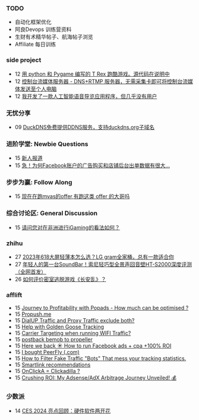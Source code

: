 ### TODO
-  自动化框架优化
-  阿良Devops 训练营资料
-  生财有术精华帖子、航海帖子浏览
-  Affiliate 每日训练

### side project
<!-- sideproject:START -->
-  12 [用 python 和 Pygame 编写的 T Rex 跑酷游戏。源代码在说明中](https://www.youtube.com/watch?v=pZySIXSelCA)
-  12 [控制台流媒体服务器 - DNS+RTMP 服务器，无需采集卡即可将控制台流媒体发送至个人电脑](https://github.com/Aioros/console-streaming-server)
-  12 [我开发了一款人工智能语音导览应用程序，但几乎没有用户](https://www.reddit.com/r/SideProject/comments/18gpp0e/ive_built_an_ai_audio_tour_app_but_have_almost_no/)<!-- sideproject:END -->


### 无忧分享
<!-- ruyo:START -->
-  09 [DuckDNS免费提供DDNS服务，支持duckdns.org子域名](https://51.ruyo.net/18593.html)<!-- ruyo:END -->

### 进阶学堂: Newbie Questions
<!-- advertcn1:START -->
-  15 [新人报道](https://www.advertcn.com/thread-113670-1-1.html)
-  15 [急！为何Facebook账户的广告购买和店铺后台出单数据有很大...](https://www.advertcn.com/thread-113666-1-1.html)<!-- advertcn1:END -->

### 步步为赢: Follow Along
<!-- advertcn2:START -->
-  15 [现在在跑mvas的offer,有跑这类 offer 的大哥吗](https://www.advertcn.com/thread-113665-1-1.html)<!-- advertcn2:END -->

### 综合讨论区: General Discussion
<!-- advertcn3:START -->
-  15 [请问您对在非洲进行iGaming的看法如何？](https://www.advertcn.com/thread-113669-1-1.html)<!-- advertcn3:END -->


### zhihu
<!-- zhihu:START -->
-  27 [2023年618大屏轻薄本怎么选？LG gram全家桶，总有一款适合你](http://zhuanlan.zhihu.com/p/632641888?utm_campaign=rss&utm_medium=rss&utm_source=rss&utm_content=title)
-  27 [年轻人的第一台SoundBar！索尼轻巧型全景声回音壁HT-S2000深度评测（全网首发）](http://zhuanlan.zhihu.com/p/630990296?utm_campaign=rss&utm_medium=rss&utm_source=rss&utm_content=title)
-  26 [如何评价密室逃脱游戏《长安乱》？](http://www.zhihu.com/question/563950552/answer/3045961312?utm_campaign=rss&utm_medium=rss&utm_source=rss&utm_content=title)<!-- zhihu:END -->

### afflift
<!-- afflift:START -->
-  15 [Journey to Profitability with Popads - How much can be optimised ?](https://afflift.com/f/threads/journey-to-profitability-with-popads-how-much-can-be-optimised.12464/)
-  15 [Propush.me](https://afflift.com/f/threads/propush-me.12367/)
-  15 [DialUP Traffic and Proxy Traffic exclude both?](https://afflift.com/f/threads/dialup-traffic-and-proxy-traffic-exclude-both.12463/)
-  15 [Help with Golden Goose Tracking](https://afflift.com/f/threads/help-with-golden-goose-tracking.12461/)
-  15 [Carrier Targeting when running WIFI Traffic?](https://afflift.com/f/threads/carrier-targeting-when-running-wifi-traffic.12462/)
-  15 [postback bemob to propeller](https://afflift.com/f/threads/postback-bemob-to-propeller.12418/)
-  15 [Here we back ☀️ How to run Facebook ads + cpa +100% ROI](https://afflift.com/f/threads/here-we-back-%E2%98%80%EF%B8%8F-how-to-run-facebook-ads-cpa-100-roi.12146/)
-  15 [I bought PeerFly &lpar;.com&rpar;](https://afflift.com/f/threads/i-bought-peerfly-com.12297/)
-  15 [How to Filter Fake Traffic &quot;Bots&quot; That mess your tracking statistics.](https://afflift.com/f/threads/how-to-filter-fake-traffic-bots-that-mess-your-tracking-statistics.10848/)
-  15 [Smartlink recommendations](https://afflift.com/f/threads/smartlink-recommendations.12456/)
-  15 [OnClickA = Clickadilla ?](https://afflift.com/f/threads/onclicka-clickadilla.12408/)
-  15 [Crushing ROI: My Adsense/AdX Arbitrage Journey Unveiled! 💰](https://afflift.com/f/threads/crushing-roi-my-adsense-adx-arbitrage-journey-unveiled-%F0%9F%92%B0.12228/)<!-- afflift:END -->

### 少数派
<!-- sspai:START -->
-  14 [CES 2024 亮点回顾：硬件软件两开花](https://sspai.com/post/85807)<!-- sspai:END -->
